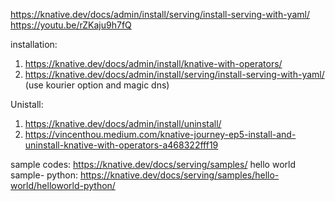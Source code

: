 https://knative.dev/docs/admin/install/serving/install-serving-with-yaml/
https://youtu.be/rZKaju9h7fQ


installation: 
1) https://knative.dev/docs/admin/install/knative-with-operators/
2) https://knative.dev/docs/admin/install/serving/install-serving-with-yaml/ (use kourier option and magic dns)

Unistall:
1) https://knative.dev/docs/admin/install/uninstall/
2) https://vincenthou.medium.com/knative-journey-ep5-install-and-uninstall-knative-with-operators-a468322fff19

sample codes: https://knative.dev/docs/serving/samples/
hello world sample- python: https://knative.dev/docs/serving/samples/hello-world/helloworld-python/

